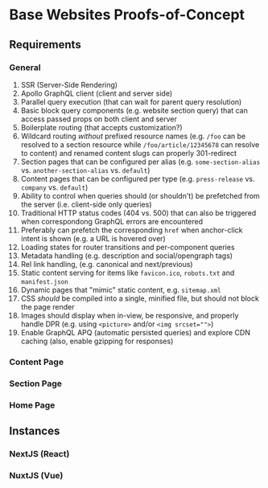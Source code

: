 # Base Websites Proofs-of-Concept

## Requirements
### General
1. SSR (Server-Side Rendering)
2. Apollo GraphQL client (client and server side)
3. Parallel query execution (that can wait for parent query resolution)
4. Basic block query components (e.g. website section query) that can access passed props on both client and server
5. Boilerplate routing (that accepts customization?)
6. Wildcard routing _without_ prefixed resource names (e.g. `/foo` can be resolved to a section resource while `/foo/article/12345678` can resolve to content) and renamed content slugs can properly 301-redirect
7. Section pages that can be configured per alias (e.g. `some-section-alias` vs. `another-section-alias` vs. `default`)
8. Content pages that can be configured per type (e.g. `press-release` vs. `company` vs. `default`)
9. Ability to control when queries should (or shouldn't) be prefetched from the server (i.e. client-side only queries)
10. Traditional HTTP status codes (404 vs. 500) that can also be triggered when correspondong GraphQL errors are encountered
11. Preferably can prefetch the corresponding `href` when anchor-click intent is shown (e.g. a URL is hovered over)
12. Loading states for router transitions and per-component queries
13. Metadata handling (e.g. description and social/opengraph tags)
14. Rel link handling, (e.g. canonical and next/previous)
15. Static content serving for items like `favicon.ico`, `robots.txt` and `manifest.json`
16. Dynamic pages that "mimic" static content, e.g. `sitemap.xml`
17. CSS _should_ be compiled into a single, minified file, but should not block the page render
18. Images should display when in-view, be responsive, and properly handle DPR (e.g. using `<picture>` and/or `<img srcset="">`)
19. Enable GraphQL APQ (automatic persisted queries) and explore CDN caching (also, enable gzipping for responses)

### Content Page
### Section Page
### Home Page

## Instances

### NextJS (React)

### NuxtJS (Vue)
